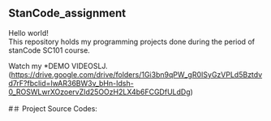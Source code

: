 ## StanCode_assignment
Hello world!\
This repository holds my programming projects done during the period of stanCode SC101 course.

Watch my *DEMO VIDEOSLJ.(https://drive.google.com/drive/folders/1Gi3bn9qPW_gR0ISyGzVPLd5Bztdvd7rF?fbclid=IwAR36BW3v_bHn-Idsh-0_ROSWLwrXOzoervZId25OOzH2LX4b6FCGDfULdDg)

#＃ Project Source Codes:
